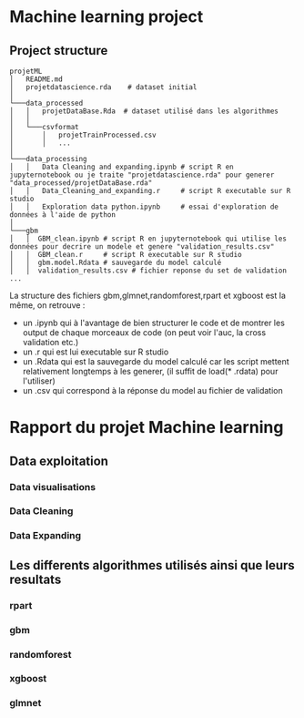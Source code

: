 # Machine learning project

## Project structure

```
projetML
│   README.md
│   projetdatascience.rda    # dataset initial
│
└───data_processed
│   │   projetDataBase.Rda  # dataset utilisé dans les algorithmes
│   │
│   └───csvformat
│       │   projetTrainProcessed.csv
│       │   ...
│   
└───data_processing
│   │   Data Cleaning and expanding.ipynb # script R en jupyternotebook ou je traite "projetdatascience.rda" pour generer "data_processed/projetDataBase.rda"
│   │   Data_Cleaning_and_expanding.r     # script R executable sur R studio
│   │   Exploration data python.ipynb     # essai d'exploration de données à l'aide de python
│
└───gbm
│   │  GBM_clean.ipynb # script R en jupyternotebook qui utilise les données pour decrire un modele et genere "validation_results.csv"
│   │  GBM_clean.r     # script R executable sur R studio
│   │  gbm.model.Rdata # sauvegarde du model calculé
│   │  validation_results.csv # fichier reponse du set de validation
...
```

La structure des fichiers gbm,glmnet,randomforest,rpart et xgboost est la même, on retrouve :
* un .ipynb qui à l'avantage de bien structurer le code et de montrer les output de chaque morceaux de code (on peut voir l'auc, la cross validation etc.)
* un .r qui est lui executable sur R studio
* un .Rdata qui est la sauvegarde du model calculé car les script mettent relativement longtemps à les generer, (il suffit de load(* .rdata) pour l'utiliser)
* un .csv qui correspond à la réponse du model au fichier de validation

# Rapport du projet Machine learning


## Data exploitation

### Data visualisations
### Data Cleaning
### Data Expanding

## Les differents algorithmes utilisés ainsi que leurs resultats
### rpart
### gbm
### randomforest
### xgboost
### glmnet
